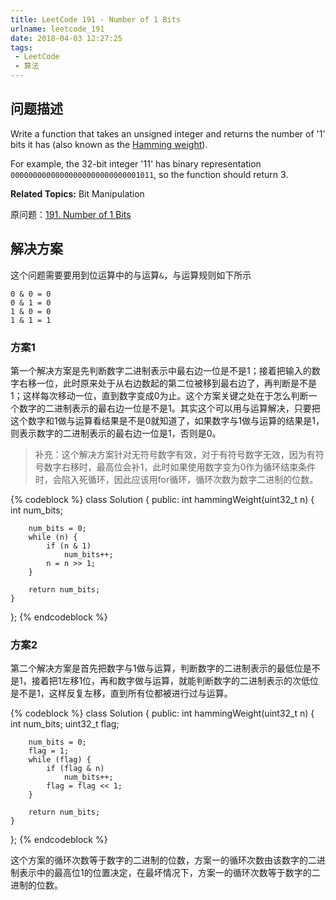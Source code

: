 ```yaml
---
title: LeetCode 191 - Number of 1 Bits
urlname: leetcode_191
date: 2018-04-03 12:27:25
tags:
 - LeetCode
 - 算法
---
```


## 问题描述

Write a function that takes an unsigned integer and returns the number of '1' bits it has (also known as the [Hamming weight](http://en.wikipedia.org/wiki/Hamming_weight)).

For example, the 32-bit integer '11' has binary representation `00000000000000000000000000001011`, so the function should return 3.

__Related Topics:__ Bit Manipulation

原问题：[191. Number of 1 Bits](https://leetcode.com/problems/number-of-1-bits/description/)

## 解决方案

这个问题需要要用到位运算中的与运算`&`，与运算规则如下所示

```
0 & 0 = 0
0 & 1 = 0
1 & 0 = 0
1 & 1 = 1
```

### 方案1

第一个解决方案是先判断数字二进制表示中最右边一位是不是1；接着把输入的数字右移一位，此时原来处于从右边数起的第二位被移到最右边了，再判断是不是1；这样每次移动一位，直到数字变成0为止。这个方案关键之处在于怎么判断一个数字的二进制表示的最右边一位是不是1。其实这个可以用与运算解决，只要把这个数字和1做与运算看结果是不是0就知道了，如果数字与1做与运算的结果是1，则表示数字的二进制表示的最右边一位是1，否则是0。

> 补充：这个解决方案针对无符号数字有效，对于有符号数字无效，因为有符号数字右移时，最高位会补1，此时如果使用数字变为0作为循环结束条件时，会陷入死循环，因此应该用for循环，循环次数为数字二进制的位数。

{% codeblock %}
class Solution
{
public:
    int hammingWeight(uint32_t n)
    {
        int num_bits;

        num_bits = 0;
        while (n) {
            if (n & 1)
                num_bits++;
            n = n >> 1;
        }

        return num_bits;
    }
};
{% endcodeblock %}

### 方案2

第二个解决方案是首先把数字与1做与运算，判断数字的二进制表示的最低位是不是1，接着把1左移1位，再和数字做与运算，就能判断数字的二进制表示的次低位是不是1，这样反复左移，直到所有位都被进行过与运算。

{% codeblock %}
class Solution
{
public:
    int hammingWeight(uint32_t n)
    {
        int num_bits;
        uint32_t flag;

        num_bits = 0;
        flag = 1;
        while (flag) {
            if (flag & n)
                num_bits++;
            flag = flag << 1;
        }

        return num_bits;
    }
};
{% endcodeblock %}

这个方案的循环次数等于数字的二进制的位数，方案一的循环次数由该数字的二进制表示中的最高位1的位置决定，在最坏情况下，方案一的循环次数等于数字的二进制的位数。
